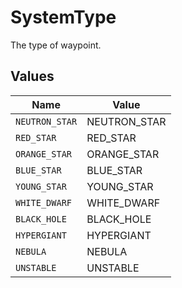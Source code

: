 # SystemType

The type of waypoint.


## Values

| Name           | Value          |
| -------------- | -------------- |
| `NEUTRON_STAR` | NEUTRON_STAR   |
| `RED_STAR`     | RED_STAR       |
| `ORANGE_STAR`  | ORANGE_STAR    |
| `BLUE_STAR`    | BLUE_STAR      |
| `YOUNG_STAR`   | YOUNG_STAR     |
| `WHITE_DWARF`  | WHITE_DWARF    |
| `BLACK_HOLE`   | BLACK_HOLE     |
| `HYPERGIANT`   | HYPERGIANT     |
| `NEBULA`       | NEBULA         |
| `UNSTABLE`     | UNSTABLE       |